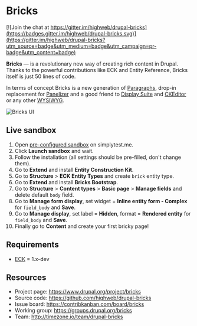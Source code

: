 # Bricks

[![Join the chat at https://gitter.im/highweb/drupal-bricks](https://badges.gitter.im/highweb/drupal-bricks.svg)](https://gitter.im/highweb/drupal-bricks?utm_source=badge&utm_medium=badge&utm_campaign=pr-badge&utm_content=badge)

**Bricks** — is a revolutionary new way of creating rich content in Drupal. Thanks to the powerful contributions like ECK and Entity Reference, Bricks itself is just 50 lines of code.

In terms of concept Bricks is a new generation of [Paragraphs](https://www.drupal.org/project/paragraphs), drop-in replacement for [Panelizer](https://www.drupal.org/project/panelizer) and a good friend to [Display Suite](https://www.drupal.org/project/ds) and [CKEditor](https://www.drupal.org/project/ckeditor) or any other [WYSIWYG](https://www.drupal.org/project/wysiwyg).

![Bricks UI](https://www.drupal.org/files/bricks-ui-8.x.png)


## Live sandbox

1. Open [pre-configured sandbox](https://bricks.tonystar.me/sandbox/8.x) on simplytest.me.
2. Click **Launch sandbox** and wait.
3. Follow the installation (all settings should be pre-filled, don't change them).
4. Go to **Extend** and install **Entity Construction Kit**.
5. Go to **Structure** > **ECK Entity Types** and create `brick` entity type.
6. Go to **Extend** and install **Bricks Bootstrap**.
7. Go to **Structure** > **Content types** > **Basic page** > **Manage fields** and delete default `body` field.
8. Go to **Manage form display**, set widget = **Inline entity form - Complex** for `field_body` and **Save**.
9. Go to **Manage display**, set label = **Hidden**, format = **Rendered entity** for `field_body` and **Save**.
10. Finally go to **Content** and create your first bricky page!


## Requirements

- [ECK](https://www.drupal.org/project/eck) = 1.x-dev


## Resources

- Project page: https://www.drupal.org/project/bricks
- Source code: https://github.com/highweb/drupal-bricks
- Issue board: https://contribkanban.com/board/bricks
- Working group: https://groups.drupal.org/bricks
- Team: http://timezone.io/team/drupal-bricks
